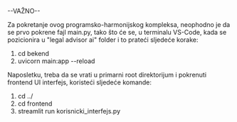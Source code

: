 --VAŽNO--

Za pokretanje ovog programsko-harmonijskog kompleksa, neophodno je da se prvo pokrene fajl main.py, tako što će se, u terminalu VS-Code, kada se pozicionira u "legal advisor ai" folder i to prateći sljedeće korake:

1. cd bekend
2. uvicorn main:app --reload

Naposletku, treba da se vrati u primarni root direktorijum i pokrenuti frontend UI interfejs, koristeći sljedeće komande:

1. cd ../
2. cd frontend
3. streamlit run korisnicki_interfejs.py
